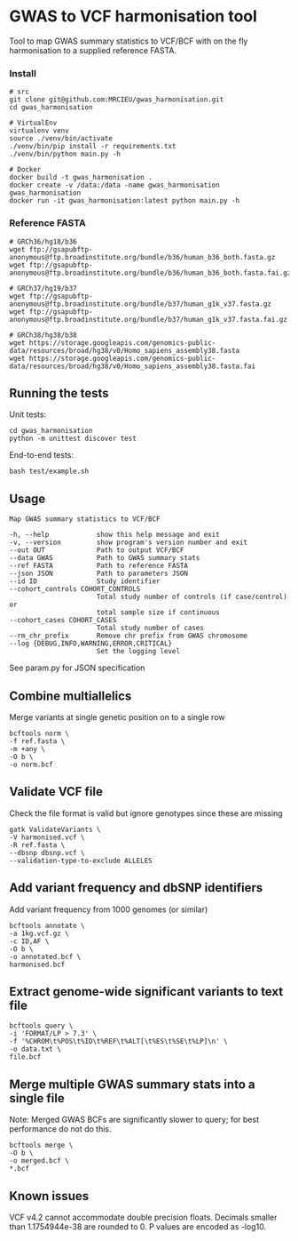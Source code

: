 # GWAS to VCF harmonisation tool

Tool to map GWAS summary statistics to VCF/BCF with on the fly harmonisation to a supplied reference FASTA.

### Install

```
# src
git clone git@github.com:MRCIEU/gwas_harmonisation.git
cd gwas_harmonisation

# VirtualEnv
virtualenv venv
source ./venv/bin/activate
./venv/bin/pip install -r requirements.txt
./venv/bin/python main.py -h

# Docker
docker build -t gwas_harmonisation .
docker create -v /data:/data -name gwas_harmonisation gwas_harmonisation
docker run -it gwas_harmonisation:latest python main.py -h
```

### Reference FASTA

```
# GRCh36/hg18/b36
wget ftp://gsapubftp-anonymous@ftp.broadinstitute.org/bundle/b36/human_b36_both.fasta.gz
wget ftp://gsapubftp-anonymous@ftp.broadinstitute.org/bundle/b36/human_b36_both.fasta.fai.gz

# GRCh37/hg19/b37
wget ftp://gsapubftp-anonymous@ftp.broadinstitute.org/bundle/b37/human_g1k_v37.fasta.gz
wget ftp://gsapubftp-anonymous@ftp.broadinstitute.org/bundle/b37/human_g1k_v37.fasta.fai.gz

# GRCh38/hg38/b38
wget https://storage.googleapis.com/genomics-public-data/resources/broad/hg38/v0/Homo_sapiens_assembly38.fasta
wget https://storage.googleapis.com/genomics-public-data/resources/broad/hg38/v0/Homo_sapiens_assembly38.fasta.fai
```

## Running the tests

Unit tests:

```
cd gwas_harmonisation
python -m unittest discover test
```

End-to-end tests:

```
bash test/example.sh
```

## Usage

```
Map GWAS summary statistics to VCF/BCF

-h, --help            show this help message and exit
-v, --version         show program's version number and exit
--out OUT             Path to output VCF/BCF
--data GWAS           Path to GWAS summary stats
--ref FASTA           Path to reference FASTA
--json JSON           Path to parameters JSON
--id ID               Study identifier
--cohort_controls COHORT_CONTROLS
                      Total study number of controls (if case/control) or
                      total sample size if continuous
--cohort_cases COHORT_CASES
                      Total study number of cases
--rm_chr_prefix       Remove chr prefix from GWAS chromosome
--log {DEBUG,INFO,WARNING,ERROR,CRITICAL}
                      Set the logging level
```

See param.py for JSON specification

## Combine multiallelics

Merge variants at single genetic position on to a single row

```
bcftools norm \
-f ref.fasta \
-m +any \
-O b \
-o norm.bcf
```

## Validate VCF file

Check the file format is valid but ignore genotypes since these are missing

```
gatk ValidateVariants \
-V harmonised.vcf \
-R ref.fasta \
--dbsnp dbsnp.vcf \
--validation-type-to-exclude ALLELES
```

## Add variant frequency and dbSNP identifiers

Add variant frequency from 1000 genomes (or similar)

```
bcftools annotate \
-a 1kg.vcf.gz \
-c ID,AF \
-O b \
-o annotated.bcf \
harmonised.bcf
``` 

## Extract genome-wide significant variants to text file

```
bcftools query \
-i 'FORMAT/LP > 7.3' \
-f '%CHROM\t%POS\t%ID\t%REF\t%ALT[\t%ES\t%SE\t%LP]\n' \
-o data.txt \
file.bcf
```

## Merge multiple GWAS summary stats into a single file

Note: Merged GWAS BCFs are significantly slower to query; for best performance do not do this.

```
bcftools merge \
-O b \
-o merged.bcf \
*.bcf
```

## Known issues

VCF v4.2 cannot accommodate double precision floats. Decimals smaller than 1.1754944e-38 are rounded to 0. P values are encoded as -log10.
